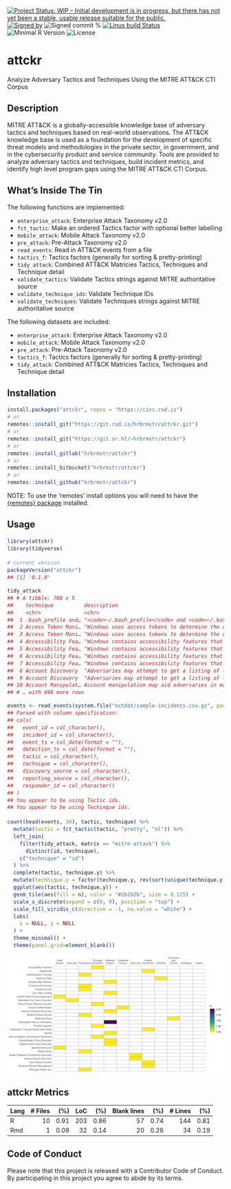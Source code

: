 
[![Project Status: WIP – Initial development is in progress, but there
has not yet been a stable, usable release suitable for the
public.](https://www.repostatus.org/badges/latest/wip.svg)](https://www.repostatus.org/#wip)
[![Signed
by](https://img.shields.io/badge/Keybase-Verified-brightgreen.svg)](https://keybase.io/hrbrmstr)
![Signed commit
%](https://img.shields.io/badge/Signed_Commits-100%25-lightgrey.svg)
[![Linux build
Status](https://travis-ci.org/hrbrmstr/attckr.svg?branch=master)](https://travis-ci.org/hrbrmstr/attckr)  
![Minimal R
Version](https://img.shields.io/badge/R%3E%3D-3.2.0-blue.svg)
![License](https://img.shields.io/badge/License-Apache-blue.svg)

# attckr

Analyze Adversary Tactics and Techniques Using the MITRE ATT\&CK CTI
Corpus

## Description

MITRE ATT\&CK is a globally-accessible knowledge base of adversary
tactics and techniques based on real-world observations. The ATT\&CK
knowledge base is used as a foundation for the development of specific
threat models and methodologies in the private sector, in government,
and in the cybersecurity product and service community. Tools are
provided to analyze adversary tactics and techniques, build incident
metrics, and identify high level program gaps using the MITRE ATT\&CK
CTI Corpus.

## What’s Inside The Tin

The following functions are implemented:

  - `enterprise_attack`: Enterprise Attack Taxonomy v2.0
  - `fct_tactic`: Make an ordered Tactics factor with optional better
    labelling
  - `mobile_attack`: Mobile Attack Taxonomy v2.0
  - `pre_attack`: Pre-Attack Taxonomy v2.0
  - `read_events`: Read in ATT\&CK events from a file
  - `tactics_f`: Tactics factors (generally for sorting &
    pretty-printing)
  - `tidy_attack`: Combined ATT\&CK Matricies Tactics, Techniques and
    Technique detail
  - `validate_tactics`: Validate Tactics strings against MITRE
    authoritative source
  - `validate_technique_ids`: Validate Technique IDs
  - `validate_techniques`: Validate Techniques strings against MITRE
    authoritative source

The following datasets are included:

  - `enterprise_attack`: Enterprise Attack Taxonomy v2.0
  - `mobile_attack`: Mobile Attack Taxonomy v2.0
  - `pre_attack`: Pre-Attack Taxonomy v2.0
  - `tactics_f`: Tactics factors (generally for sorting &
    pretty-printing)
  - `tidy_attack`: Combined ATT\&CK Matricies Tactics, Techniques and
    Technique detail

## Installation

``` r
install.packages("attckr", repos = "https://cinc.rud.is")
# or
remotes::install_git("https://git.rud.is/hrbrmstr/attckr.git")
# or
remotes::install_git("https://git.sr.ht/~hrbrmstr/attckr")
# or
remotes::install_gitlab("hrbrmstr/attckr")
# or
remotes::install_bitbucket("hrbrmstr/attckr")
# or
remotes::install_github("hrbrmstr/attckr")
```

NOTE: To use the ‘remotes’ install options you will need to have the
[{remotes} package](https://github.com/r-lib/remotes) installed.

## Usage

``` r
library(attckr)
library(tidyverse)

# current version
packageVersion("attckr")
## [1] '0.1.0'
```

``` r
tidy_attack
## # A tibble: 708 x 5
##    technique          description                                                        id      tactic        matrix   
##    <chr>              <chr>                                                              <chr>   <chr>         <chr>    
##  1 .bash_profile and… "<code>~/.bash_profile</code> and <code>~/.bashrc</code> are exec… T1156   persistence   mitre-at…
##  2 Access Token Mani… "Windows uses access tokens to determine the ownership of a runni… T1134   defense-evas… mitre-at…
##  3 Access Token Mani… "Windows uses access tokens to determine the ownership of a runni… T1134   privilege-es… mitre-at…
##  4 Accessibility Fea… "Windows contains accessibility features that may be launched wit… T1015   persistence   mitre-at…
##  5 Accessibility Fea… "Windows contains accessibility features that may be launched wit… T1015   privilege-es… mitre-at…
##  6 Accessibility Fea… "Windows contains accessibility features that may be launched wit… CAPEC-… persistence   mitre-at…
##  7 Accessibility Fea… "Windows contains accessibility features that may be launched wit… CAPEC-… privilege-es… mitre-at…
##  8 Account Discovery  "Adversaries may attempt to get a listing of local system or doma… T1087   discovery     mitre-at…
##  9 Account Discovery  "Adversaries may attempt to get a listing of local system or doma… CAPEC-… discovery     mitre-at…
## 10 Account Manipulat… Account manipulation may aid adversaries in maintaining access to… T1098   credential-a… mitre-at…
## # … with 698 more rows
```

``` r
events <- read_events(system.file("extdat/sample-incidents.csv.gz", package = "attckr"))
## Parsed with column specification:
## cols(
##   event_id = col_character(),
##   incident_id = col_character(),
##   event_ts = col_date(format = ""),
##   detection_ts = col_date(format = ""),
##   tactic = col_character(),
##   technique = col_character(),
##   discovery_source = col_character(),
##   reporting_source = col_character(),
##   responder_id = col_character()
## )
## You appear to be using Tactic ids.
## You appear to be using Techinque ids.

count(head(events, 30), tactic, technique) %>%
  mutate(tactic = fct_tactic(tactic, "pretty", "nl")) %>%
  left_join(
    filter(tidy_attack, matrix == "mitre-attack") %>%
      distinct(id, technique),
    c("technique" = "id")
  ) %>%
  complete(tactic, technique.y) %>%
  mutate(technique.y = factor(technique.y, rev(sort(unique(technique.y))))) %>%
  ggplot(aes(tactic, technique.y)) +
  geom_tile(aes(fill = n), color = "#2b2b2b", size = 0.125) +
  scale_x_discrete(expand = c(0, 0), position = "top") +
  scale_fill_viridis_c(direction = -1, na.value = "white") +
  labs(
    x = NULL, y = NULL
  ) +
  theme_minimal() +
  theme(panel.grid=element_blank())
```

<img src="man/figures/README-events-1.png" width="1056" />

## attckr Metrics

| Lang | \# Files |  (%) | LoC |  (%) | Blank lines |  (%) | \# Lines |  (%) |
| :--- | -------: | ---: | --: | ---: | ----------: | ---: | -------: | ---: |
| R    |       10 | 0.91 | 203 | 0.86 |          57 | 0.74 |      144 | 0.81 |
| Rmd  |        1 | 0.09 |  32 | 0.14 |          20 | 0.26 |       34 | 0.19 |

## Code of Conduct

Please note that this project is released with a Contributor Code of
Conduct. By participating in this project you agree to abide by its
terms.
